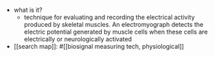   * what is it?
    * technique for evaluating and recording the electrical activity produced by skeletal muscles. An electromyograph detects the electric potential generated by muscle cells when these cells are electrically or neurologically activated
  * [[search map]]: #[[biosignal measuring tech, physiological]]